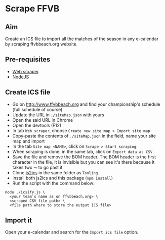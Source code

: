 # Scrape FFVB

## Aim

Create an ICS file to import all the matches of the season in any e-calendar by scraping ffvbbeach.org website.

## Pre-requisites

* [Web scraper](https://chrome.google.com/webstore/detail/web-scraper/jnhgnonknehpejjnehehllkliplmbmhn/related?hl=en).
* [NodeJS](https://nodejs.org/en/download/)

## Create ICS file

* Go on http://www.ffvbbeach.org and find your championship's schedule (full schedule of course)
* Update the URL in `./siteMap.json` with yours
* Open the said URL in Chrome
* Open the devtools (F12)
* In tab `Web scraper`, choose `Create new site map > Import site map`
* Copy-paste the contents of `./siteMap.json` in the field, name your site map and import
* In the tab `Site map <NAME>`, click on `Scrape > Start scraping`
* When scraping is done, in the same tab, click on `Export data as CSV`
* Save the file and remove the BOM header. The BOM header is the first character in the file, it is invisible but you can see it's there because it takes two ⇾ to go past it
* Clone [js2ics](https://github.com/quilicicf/js2ics) in the same folder as `Tooling`
* Install both js2ics and this package (`npm install`)
* Run the script with the command below:

```shell
node ./icsify.js \
  <your team's name as on ffvbbeach.org> \
  <scraped CSV file path> \
  <file path where to store the output ICS file>
```

## Import it

Open your e-calendar and search for the `Import ics file` option.
